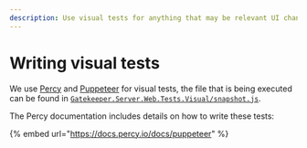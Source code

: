 ```yaml
---
description: Use visual tests for anything that may be relevant UI changes.
---
```


# Writing visual tests

We use [Percy](https://percy.io) and [Puppeteer](https://pptr.dev/) for visual tests, the file that is being executed can be found in [`Gatekeeper.Server.Web.Tests.Visual/snapshot.js`](https://github.com/GetGatekeeper/Server/blob/main/Gatekeeper.Server.Web.Tests.Visual/snapshots.js).

The Percy documentation includes details on how to write these tests:

{% embed url="https://docs.percy.io/docs/puppeteer" %}



